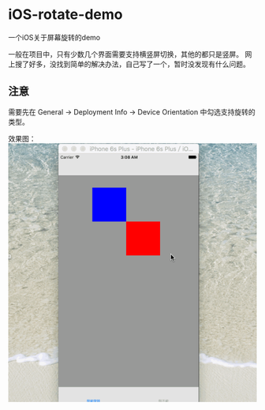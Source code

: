 # iOS-rotate-demo
一个iOS关于屏幕旋转的demo

一般在项目中，只有少数几个界面需要支持横竖屏切换，其他的都只是竖屏。
网上搜了好多，没找到简单的解决办法，自己写了一个，暂时没发现有什么问题。

## 注意
需要先在 General -> Deployment Info -> Device Orientation 中勾选支持旋转的类型。

效果图：
![image](./demo.gif)